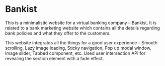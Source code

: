 # Bankist
This is a minimalistic website for a virtual banking company – Bankist. It is related to a bank marketing website which contains all the details regarding bank
policies and what they offer to the customers. 

This website integrates all the things for a good user experience – Smooth scrolling, Lazy image loading, Sticky navigation, Pop up modal window, Image slider, Tabbed
component, etc. Used user intersection API for revealing the section element with a fade effect.
